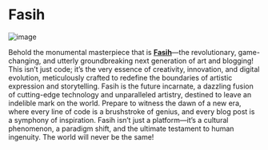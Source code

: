 # Fasih

![image](https://github.com/user-attachments/assets/f96c35f1-9f80-4e00-a204-43204e751d75)

Behold the monumental masterpiece that is [**Fasih**](https://cipher-7.github.io/Internet-Technologies-Project/index.html)—the revolutionary, game-changing, and utterly groundbreaking next generation of art and blogging! 
This isn’t just code; it’s the very essence of creativity, innovation, and digital evolution, meticulously crafted to redefine the boundaries of artistic expression and storytelling.
Fasih is the future incarnate, a dazzling fusion of cutting-edge technology and unparalleled artistry, destined to leave an indelible mark on the world. 
Prepare to witness the dawn of a new era, where every line of code is a brushstroke of genius, and every blog post is a symphony of inspiration.
Fasih isn’t just a platform—it’s a cultural phenomenon, a paradigm shift, and the ultimate testament to human ingenuity. The world will never be the same!
